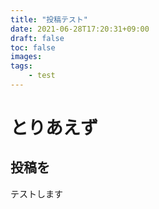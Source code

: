 ```yaml
---
title: "投稿テスト"
date: 2021-06-28T17:20:31+09:00
draft: false
toc: false
images:
tags:
    - test
---
```


# とりあえず
## 投稿を
テストします
